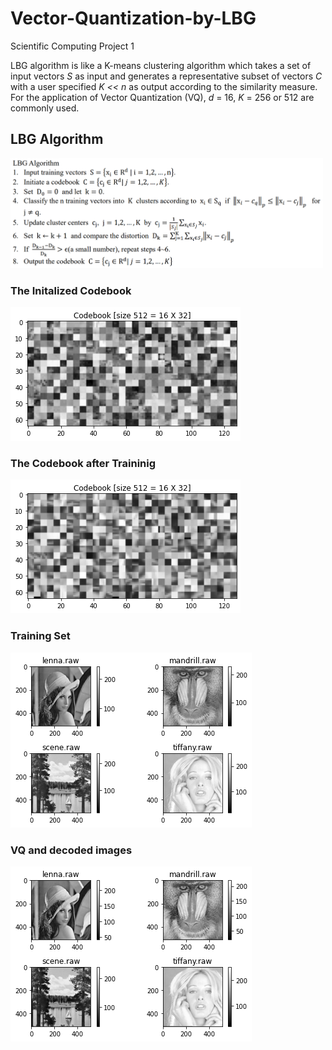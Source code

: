 # Vector-Quantization-by-LBG
Scientific Computing Project 1

LBG algorithm is like a K-means clustering algorithm which takes a set of input vectors *S* 
as input and generates a representative subset of vectors *C* with a user specified *K << n* as output according to the similarity measure. For the application of Vector Quantization (VQ), *d* = 16, *K* = 256 or 512 are commonly used.

## LBG Algorithm
<img src="https://github.com/KelvinYang0320/Vector-Quantization-by-LBG/blob/master/img/LBG.PNG"  width="500">

### The Initalized Codebook
![](https://github.com/KelvinYang0320/Vector-Quantization-by-LBG/blob/master/img/%E4%B8%8B%E8%BC%89%20(1).png)

### The Codebook after Traininig
![](https://github.com/KelvinYang0320/Vector-Quantization-by-LBG/blob/master/img/%E4%B8%8B%E8%BC%89%20(2).png)

### Training Set
![](https://github.com/KelvinYang0320/Vector-Quantization-by-LBG/blob/master/img/Sin.png)

### VQ and decoded images
![](https://github.com/KelvinYang0320/Vector-Quantization-by-LBG/blob/master/img/Sout.png)
